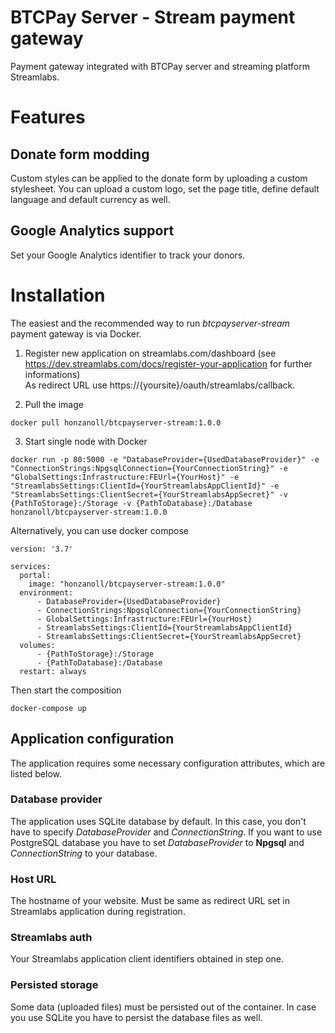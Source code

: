 # BTCPay Server - Stream payment gateway
Payment gateway integrated with BTCPay server and streaming platform Streamlabs.

# Features
## Donate form modding
Custom styles can be applied to the donate form by uploading a custom stylesheet. You can upload a custom logo, set the page title, define default language and default currency as well.

## Google Analytics support
Set your Google Analytics identifier to track your donors.

# Installation
The easiest and the recommended way to run *btcpayserver-stream* payment gateway is via Docker.

1. Register new application on streamlabs.com/dashboard (see https://dev.streamlabs.com/docs/register-your-application for further informations) \
As redirect URL use https://{yoursite}/oauth/streamlabs/callback.

2. Pull the image
```
docker pull honzanoll/btcpayserver-stream:1.0.0
```
3. Start single node with Docker
```
docker run -p 80:5000 -e "DatabaseProvider={UsedDatabaseProvider}" -e "ConnectionStrings:NpgsqlConnection={YourConnectionString}" -e "GlobalSettings:Infrastructure:FEUrl={YourHost}" -e "StreamlabsSettings:ClientId={YourStreamlabsAppClientId}" -e "StreamlabsSettings:ClientSecret={YourStreamlabsAppSecret}" -v {PathToStorage}:/Storage -v {PathToDatabase}:/Database honzanoll/btcpayserver-stream:1.0.0
```

Alternatively, you can use docker compose
```
version: '3.7'
 
services:
  portal:
    image: "honzanoll/btcpayserver-stream:1.0.0"
  environment:
      - DatabaseProvider={UsedDatabaseProvider}
      - ConnectionStrings:NpgsqlConnection={YourConnectionString}
      - GlobalSettings:Infrastructure:FEUrl={YourHost}
      - StreamlabsSettings:ClientId={YourStreamlabsAppClientId}
      - StreamlabsSettings:ClientSecret={YourStreamlabsAppSecret}
  volumes:
      - {PathToStorage}:/Storage
      - {PathToDatabase}:/Database
  restart: always
```
Then start the composition
```
docker-compose up
```

## Application configuration
The application requires some necessary configuration attributes, which are listed below.

### **Database provider**
The application uses SQLite database by default. In this case, you don't have to specify *DatabaseProvider* and *ConnectionString*. If you want to use PostgreSQL database you have to set *DatabaseProvider* to **Npgsql** and *ConnectionString* to your database.

### **Host URL**
The hostname of your website. Must be same as redirect URL set in Streamlabs application during registration.

### **Streamlabs auth**
Your Streamlabs application client identifiers obtained in step one.

### **Persisted storage**
Some data (uploaded files) must be persisted out of the container. In case you use SQLite you have to persist the database files as well.